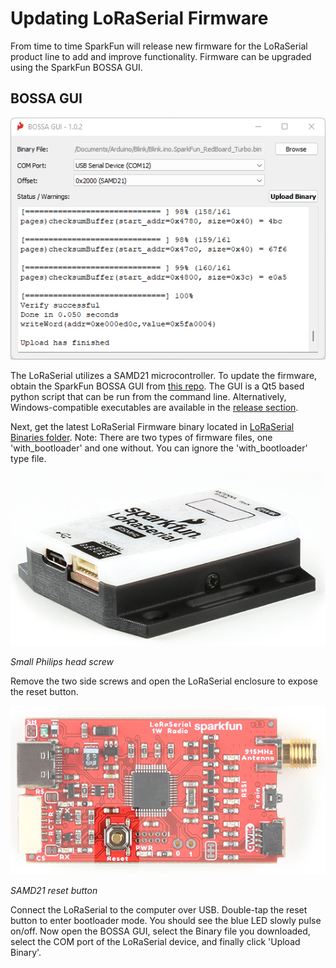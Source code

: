 # Updating LoRaSerial Firmware

From time to time SparkFun will release new firmware for the LoRaSerial product line to add and improve functionality. Firmware can be upgraded using the SparkFun BOSSA GUI.

## BOSSA GUI

![SparkFun BOSSA GUI](https://github.com/sparkfun/SparkFun_BOSSA_GUI/raw/main/img/BOSSA_GUI.png)

The LoRaSerial utilizes a SAMD21 microcontroller. To update the firmware, obtain the SparkFun BOSSA GUI from [this repo](https://github.com/sparkfun/SparkFun_BOSSA_GUI). The GUI is a Qt5 based python script that can be run from the command line. Alternatively, Windows-compatible executables are available in the [release section](https://github.com/sparkfun/SparkFun_BOSSA_GUI/releases).

Next, get the latest LoRaSerial Firmware binary located in [LoRaSerial Binaries folder](https://github.com/sparkfun/SparkFun_LoRaSerial/tree/main/Binaries). Note: There are two types of firmware files, one 'with_bootloader' and one without. You can ignore the 'with_bootloader' type file.

![Enlcosure screw](img/SparkFun_LoRaSerial_Enclosure_Screw.jpg)

*Small Philips head screw*

Remove the two side screws and open the LoRaSerial enclosure to expose the reset button. 

![SAMD21 reset button](img/SparkFun_LoRaSerial_Reset_Button.png)

*SAMD21 reset button*

Connect the LoRaSerial to the computer over USB. Double-tap the reset button to enter bootloader mode. You should see the blue LED slowly pulse on/off. Now open the BOSSA GUI, select the Binary file you downloaded, select the COM port of the LoRaSerial device, and finally click 'Upload Binary'.